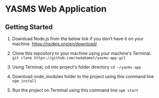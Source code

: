 # YASMS Web Application

## Getting Started

1) Download Node.js from the below link if you don't have it on your machine.
https://nodejs.org/en/download/

2) Clone this repository to your machine using your machine's Terminal.
`git clone https://github.com/nadakamel/yasms-app.git`

3) Using Terminal, cd into project's folder directory
`cd ~/yasms-app`

3) Download node_modules folder to the project using this command line
`npm install`

4) Run the project on Terminal using this command line
`npm start`
